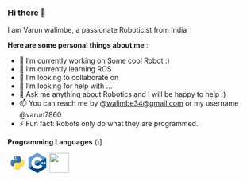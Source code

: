 ### Hi there 👋

I am Varun walimbe, a passionate Roboticist from India

**Here are some personal things about me** :

 - 🔭 I’m currently working on Some cool Robot :)
 - 🌱 I’m currently learning ROS
 - 👯 I’m looking to collaborate on 
 - 🤔 I’m looking for help with ...
 - 💬 Ask me anything about Robotics and I will be happy to help :)
 - 📫 You can reach me by @walimbe34@gmail.com or my username @varun7860
 - ⚡ Fun fact: Robots only do what they are programmed.

**Programming Languages**
()]

<img src="https://raw.githubusercontent.com/github/explore/80688e429a7d4ef2fca1e82350fe8e3517d3494d/topics/python/python.png" width="40" height="40"/><img src="https://raw.githubusercontent.com/github/explore/80688e429a7d4ef2fca1e82350fe8e3517d3494d/topics/cpp/cpp.png" width="40" height="40"/> <img src="https://spng.subpng.com/20181122/gsa/kisspng-java-programming-language-selenium-computer-softwa-july-2-16-halab-4-dev-5bf7838406c688.9094089715429477160278.jpg" width="40" height="40"/>
